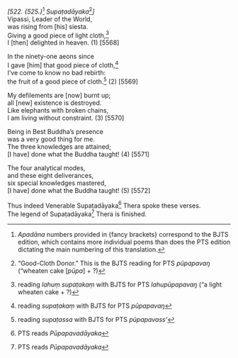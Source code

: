 *\[522. {525.}*[^1] *Supaṭadāyaka*[^2]*\]*  
Vipassi, Leader of the World,  
was rising from \[his\] siesta.  
Giving a good piece of light cloth,[^3]  
I \[then\] delighted in heaven. (1) \[5568\]

In the ninety-one aeons since  
I gave \[him\] that good piece of cloth,[^4]  
I’ve come to know no bad rebirth:  
the fruit of a good piece of cloth.[^5] (2) \[5569\]

My defilements are \[now\] burnt up;  
all \[new\] existence is destroyed.  
Like elephants with broken chains,  
I am living without constraint. (3) \[5570\]

Being in Best Buddha’s presence  
was a very good thing for me.  
The three knowledges are attained;  
\[I have\] done what the Buddha taught! (4) \[5571\]

The four analytical modes,  
and these eight deliverances,  
six special knowledges mastered,  
\[I have\] done what the Buddha taught! (5) \[5572\]

Thus indeed Venerable Supaṭadāyaka[^6] Thera spoke these verses.  
The legend of Supaṭadāyaka[^7] Thera is finished.

[^1]: *Apadāna* numbers provided in {fancy brackets} correspond to the
    BJTS edition, which contains more individual poems than does the PTS
    edition dictating the main numbering of this translation.

[^2]: “Good-Cloth Donor.” This is the BJTS reading for PTS *pūpapavaŋ*
    (“wheaten cake \[*pūpa*\] + ?)

[^3]: reading *lahuṃ supaṭakaṃ* with BJTS for PTS *lahupūpapavaŋ* (“a
    light wheaten cake + ?)

[^4]: reading *supaṭakaṃ* with BJTS for PTS *pūpapavaŋ*

[^5]: reading *supaṭassa* with BJTS for PTS *pūpapavass’*

[^6]: PTS reads *Pūpapavadāyaka*

[^7]: PTS reads *Pūpapavadāyaka*
